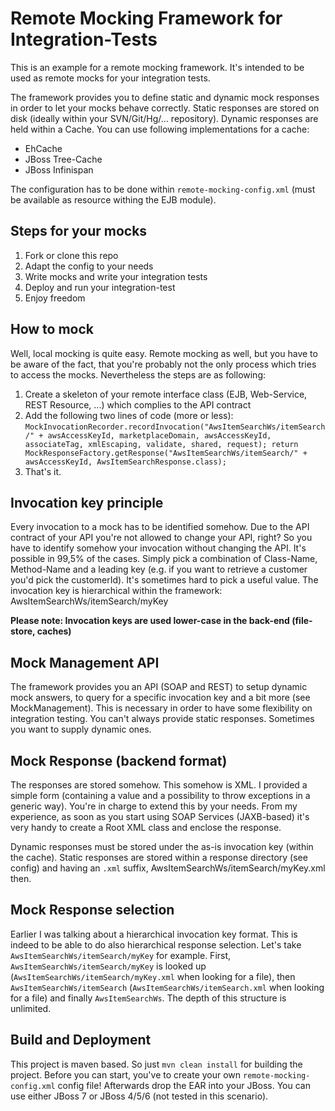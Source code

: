 Remote Mocking Framework for Integration-Tests
=============

This is an example for a remote mocking framework. It's intended to be used as remote mocks for your integration tests.

The framework provides you to define static and dynamic mock responses in order to let your mocks behave correctly.
Static responses are stored on disk (ideally within your SVN/Git/Hg/... repository). Dynamic responses are held within a
Cache. You can use following implementations for a cache:

 * EhCache
 * JBoss Tree-Cache
 * JBoss Infinispan

The configuration has to be done within `remote-mocking-config.xml` (must be available as resource withing the EJB module).

Steps for your mocks
-------------

1. Fork or clone this repo
2. Adapt the config to your needs
3. Write mocks and write your integration tests
4. Deploy and run your integration-test
5. Enjoy freedom

How to mock
-------------
Well, local mocking is quite easy. Remote mocking as well, but you have to be aware of the fact, that you're probably not
the only process which tries to access the mocks. Nevertheless the steps are as following:

1. Create a skeleton of your remote interface class (EJB, Web-Service, REST Resource, ...) which complies to the API contract
2. Add the following two lines of code (more or less):
`MockInvocationRecorder.recordInvocation("AwsItemSearchWs/itemSearch/" + awsAccessKeyId, marketplaceDomain, awsAccessKeyId, associateTag, xmlEscaping, validate, shared, request);
return MockResponseFactory.getResponse("AwsItemSearchWs/itemSearch/" + awsAccessKeyId, AwsItemSearchResponse.class);`
3. That's it.

Invocation key principle
-------------
Every invocation to a mock has to be identified somehow. Due to the API contract of your API you're not allowed to change your API, right?
So you have to identify somehow your invocation without changing the API. It's possible in 99,5% of the cases.
Simply pick a combination of Class-Name, Method-Name and a leading key (e.g. if you want to retrieve a customer you'd pick the customerId). It's sometimes
hard to pick a useful value. The invocation key is hierarchical within the framework: AwsItemSearchWs/itemSearch/myKey

**Please note: Invocation keys are used lower-case in the back-end (file-store, caches)**

Mock Management API
-------------
The framework provides you an API (SOAP and REST) to setup dynamic mock answers, to query for a specific invocation key and a bit more (see MockManagement).
This is necessary in order to have some flexibility on integration testing. You can't always provide static responses. Sometimes you want to supply dynamic ones.

Mock Response (backend format)
-------------
The responses are stored somehow. This somehow is XML. I provided a simple form (containing a value and a possibility to throw exceptions in a generic way).
You're in charge to extend this by your needs. From my experience, as soon as you start using SOAP Services (JAXB-based) it's very handy to create a Root XML class and enclose the response.

Dynamic responses must be stored under the as-is invocation key (within the cache). Static responses are stored within a response directory (see config) and having an `.xml` suffix,  AwsItemSearchWs/itemSearch/myKey.xml then.

Mock Response selection
-------------
Earlier I was talking about a hierarchical invocation key format. This is indeed to be able to do also hierarchical response selection.
Let's take `AwsItemSearchWs/itemSearch/myKey` for example. First, `AwsItemSearchWs/itemSearch/myKey` is looked up (`AwsItemSearchWs/itemSearch/myKey.xml` when looking for a file), then
`AwsItemSearchWs/itemSearch` (`AwsItemSearchWs/itemSearch.xml` when looking for a file) and finally `AwsItemSearchWs`. The depth of this structure is unlimited.

Build and Deployment
-------------
This project is maven based. So just `mvn clean install` for building the project. Before you can start,
you've to create your own `remote-mocking-config.xml` config file! Afterwards drop the EAR into your JBoss.
You can use either JBoss 7 or JBoss 4/5/6 (not tested in this scenario).


